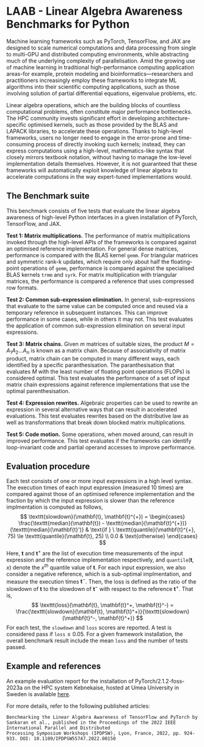 # LAAB - Linear Algebra Awareness Benchmarks for Python

Machine learning frameworks such as PyTorch, TensorFlow, and JAX are designed to scale numerical computations and data processing from single to multi-GPU and distributed computing environments, while abstracting much of the underlying complexity of parallelisation. Amid the growing use of machine learning in traditional high-performance computing application areas-for example, protein modeling and bioinformatics—researchers and practitioners increasingly employ these frameworks to integrate ML algorithms into their scientific computing applications, such as those involving solution of partial differential equations, eigenvalue problems, etc.

Linear algebra operations, which are the building blocks of countless computational problems, often constitute major performance bottlenecks. The HPC community invests significant effort in developing architecture-specific optimised kernels, such as those provided by the BLAS and LAPACK libraries, to accelerate these operations. Thanks to high-level frameworks, users no longer need to engage in the error-prone and time-consuming process of directly invoking such kernels; instead, they can express computations using a high-level, mathematics-like syntax that closely mirrors textbook notation, without having to manage the low-level implementation details themselves. However, it is not guaranteed that these frameworks will automatically exploit knowledge of linear algebra to accelerate computations in the way expert-tuned implementations would.

## The Benchmark suite

This benchmark consists of five tests that evaluate the linear algebra awareness of high-level Python interfaces in a given installation of PyTorch, TensorFlow, and JAX.

**Test 1: Matrix multiplications.** The performance of matrix multiplications invoked through the high-level APIs of the frameworks is compared against an optimised reference implementation. For general dense matrices, performance is compared with the BLAS kernel `gemm`. For triangular matrices and symmetric rank-k updates, which require only about half the floating-point operations of `gemm`, performance is compared against the specialised BLAS kernels `trmm` and `syrk`. For matrix multiplication with triangular matrices, the performance is compared a reference that uses compressed row formats. 


**Test 2: Common sub-expression elimination.** In general, sub-expressions that evaluate to the same value can be computed once and reused via a temporary reference in subsequent instances. This can improve performance in some cases, while in others it may not. This test evaluates the application of common sub-expression elimination on several input expressions.

**Test 3: Matrix chains.** Given $m$ matrices of suitable sizes, the product $M = A_1A_2...A_n$ is known as a matrix chain. Because of associativity of matrix product, matrix chain can be computed in many different ways, each identified by a specific paranthesisation. The paranthesisation that evaluates $M$ with the least number of floating point operations (FLOPs) is considered optimal. This test evaluates the performance of a set of input matrix chain expressions against reference implementations that use the optimal parenthesisation.

**Test 4: Expression rewrites.** Algebraic properties can be used to rewrite an expression in several alternative ways that can result in accelerated evaluations. This test evaluates rewrites based on the distributive law as well as transformations that break down blocked matrix multiplications.

**Test 5: Code motion.** Some operations, when moved around, can result in improved performance. This test evaluates if the frameworks can identify loop-invariant code and partial operand accesses to improve performance.


## Evaluation procedure

Each test consists of one or more input expressions in a high level syntax. The execution times of each input expression (measured 10 times) are compared against those of an optimised reference implementation and the fraction by which the input expression is slower than the reference implmentation is computed as follows,
$$
\texttt{slowdown}(\mathbf{t}, \mathbf{t}^{+}) =
    \begin{cases}
        \frac{\texttt{median}(\mathbf{t}) - \texttt{median}(\mathbf{t}^{+})}{\texttt{median}(\mathbf{t}')} & \text{if } \ \texttt{quantile}(\mathbf{t}^{+}, 75) \le \texttt{quantile}(\mathbf{t}, 25)  \\
        0.0 & \text{otherwise} 
    \end{cases} 
$$
Here, $\mathbf{t}$ and $\mathbf{t}^{+}$ are the list of execution time measurements of the input expression and the reference implementation respectively, and $\texttt{quantile}(\mathbf{t}, x)$ denote the $x^{th}$ quantile value of $\mathbf{t}$. For each input expression, we also consider a negative reference, which is a sub-optimal implmentation, and measure the execution times $\mathbf{t}^{-}$. Then, the loss is defined as the ratio of the slowdown of $\mathbf{t}$ to the slowdown of $\mathbf{t}^-$ with respect to the reference $\mathbf{t}^+$. That is,
$$
\texttt{loss}(\mathbf{t}, \mathbf{t}^+, \mathbf{t}^-) = \frac{\texttt{slowdown}(\mathbf{t}, \mathbf{t}^+)}{\texttt{slowdown}(\mathbf{t}^-, \mathbf{t}^+)}
$$
For each test, the $\texttt{slowdown}$ and $\texttt{loss}$ scores are reported. A test is considered pass if $\texttt{loss} \le 0.05$. For a given framework installation, the overall benchmark result include the mean $\texttt{loss}$ and the number of tests passed.

## Example and references

An example evaluation report for the installation of PyTorch/2.1.2-foss-2023a on the HPC system Kebnekaise, hosted at Umea University in Sweden is available [here](examples/PyTorch/2.1.2-foss-2023a/HPC2N_x86_64/1xCore/amd_zen3/).

For more details, refer to the following published articles:

```
Benchmarking the Linear Algebra Awareness of TensorFlow and PyTorch by Sankaran et al., published in the Proceedings of the 2022 IEEE International Parallel and Distributed
Processing Symposium Workshops (IPDPSW), Lyon, France, 2022, pp. 924-933. DOI: 10.1109/IPDPSW55747.2022.00150
```
